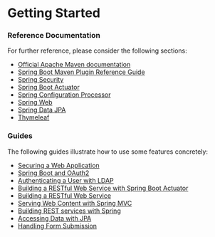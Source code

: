 # Getting Started

### Reference Documentation
For further reference, please consider the following sections:

* [Official Apache Maven documentation](https://maven.apache.org/guides/index.html)
* [Spring Boot Maven Plugin Reference Guide](https://docs.spring.io/spring-boot/docs/2.2.1.RELEASE/maven-plugin/)
* [Spring Security](https://docs.spring.io/spring-boot/docs/2.2.1.RELEASE/reference/htmlsingle/#boot-features-security)
* [Spring Boot Actuator](https://docs.spring.io/spring-boot/docs/2.2.1.RELEASE/reference/htmlsingle/#production-ready)
* [Spring Configuration Processor](https://docs.spring.io/spring-boot/docs/2.2.1.RELEASE/reference/htmlsingle/#configuration-metadata-annotation-processor)
* [Spring Web](https://docs.spring.io/spring-boot/docs/2.2.1.RELEASE/reference/htmlsingle/#boot-features-developing-web-applications)
* [Spring Data JPA](https://docs.spring.io/spring-boot/docs/2.2.1.RELEASE/reference/htmlsingle/#boot-features-jpa-and-spring-data)
* [Thymeleaf](https://docs.spring.io/spring-boot/docs/2.2.1.RELEASE/reference/htmlsingle/#boot-features-spring-mvc-template-engines)

### Guides
The following guides illustrate how to use some features concretely:

* [Securing a Web Application](https://spring.io/guides/gs/securing-web/)
* [Spring Boot and OAuth2](https://spring.io/guides/tutorials/spring-boot-oauth2/)
* [Authenticating a User with LDAP](https://spring.io/guides/gs/authenticating-ldap/)
* [Building a RESTful Web Service with Spring Boot Actuator](https://spring.io/guides/gs/actuator-service/)
* [Building a RESTful Web Service](https://spring.io/guides/gs/rest-service/)
* [Serving Web Content with Spring MVC](https://spring.io/guides/gs/serving-web-content/)
* [Building REST services with Spring](https://spring.io/guides/tutorials/bookmarks/)
* [Accessing Data with JPA](https://spring.io/guides/gs/accessing-data-jpa/)
* [Handling Form Submission](https://spring.io/guides/gs/handling-form-submission/)

